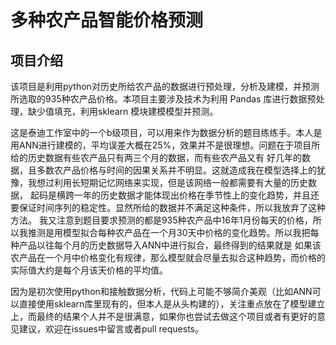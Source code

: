 # 多种农产品智能价格预测

## 项目介绍
该项目是利用python对历史所给农产品的数据进行预处理，分析及建模，并预测所选取的935种农产品价格。本项目主要涉及技术为利用 Pandas 库进行数据预处理，缺少值填充，利用sklearn 模块建模模型并预测。

这是泰迪工作室中的一个b级项目，可以用来作为数据分析的题目练练手。本人是用ANN进行建模的，平均误差大概在25%，效果并不是很理想。问题在于项目所给的历史数据有些农产品只有两三个月的数据，而有些农产品又有
好几年的数据，且多数农产品价格与时间的因果关系并不明显。这就造成我在模型选择上的犹豫，我想过利用长短期记忆网络来实现，但是该网络一般都需要有大量的历史数据，
起码是横跨一年的历史数据才能体现出价格在季节性上的变化趋势，并且还要保证时间序列的稳定性。显然所给的数据并不满足这种条件，所以我放弃了这种方法。
我又注意到题目要求预测的都是935种农产品中16年1月份每天的价格，所以我推测是用模型拟合每种农产品在一个月30天中价格的变化趋势。所以我把每种产品以往每个月的历史数据导入ANN中进行拟合，最终得到的结果就是
如果该农产品在一个月中价格变化有规律，那么模型就会尽量去拟合这种趋势，而价格的实际值大约是每个月该天价格的平均值。

因为是初次使用python和接触数据分析，代码上可能不够简介美观（比如ANN可以直接使用sklearn库里现有的，但本人是从头构建的），关注重点放在了模型建立上，而最终的结果个人并不是很满意，如果你也尝试去做这个项目或者有更好的意见建议，欢迎在issues中留言或者pull requests。
